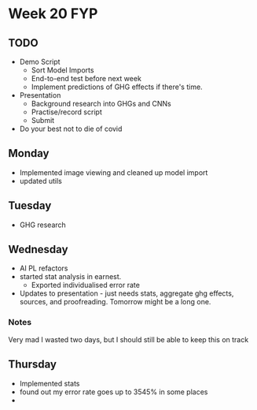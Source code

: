 # Week 20 FYP

## TODO 
- Demo Script 
  - Sort Model Imports
  - End-to-end test before next week 
  - Implement predictions of GHG effects if there's time. 
- Presentation
  - Background research into GHGs and CNNs 
  - Practise/record script 
  - Submit
- Do your best not to die of covid

## Monday 
- Implemented image viewing and cleaned up model import
- updated utils

## Tuesday
- GHG research

## Wednesday 
- AI PL refactors 
- started stat analysis in earnest. 
  - Exported individualised error rate 
- Updates to presentation - just needs stats, aggregate ghg effects, sources, and proofreading. Tomorrow might be a long one. 

### Notes  
Very mad I wasted two days, but I should still be able to keep this on track

## Thursday 
- Implemented stats
- found out my error rate goes up to 3545% in some places 
- 
